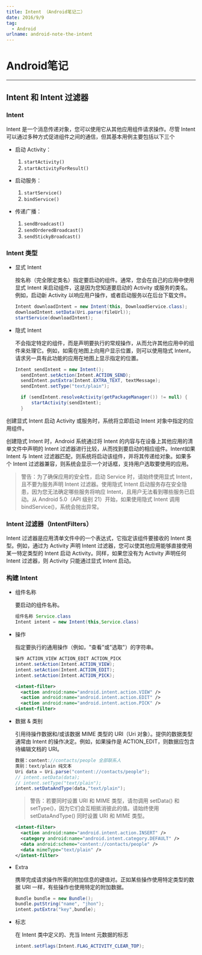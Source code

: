 ```yaml
---
title: Intent （Android笔记二）
date: 2016/9/9
tag:
  - Android
urlname: android-note-the-intent
---
```


# Android笔记

--------------------------------------------------------------------------------

## Intent 和 Intent 过滤器

### Intent

Intent 是一个消息传递对象，您可以使用它从其他应用组件请求操作。尽管 Intent 可以通过多种方式促进组件之间的通信，但其基本用例主要包括以下三个

- 启动 Activity：

  1. `startActivity()`
  2. `startActivityForResult()`

- 启动服务：

  1. `startService()`
  2. `bindService()`

- 传递广播：

  1. `sendBroadcast()`
  2. `sendOrderedBroadcast()`
  3. `sendStickyBroadcast()`

### Intent 类型

- 显式 Intent

  按名称（完全限定类名）指定要启动的组件。通常，您会在自己的应用中使用显式 Intent 来启动组件，这是因为您知道要启动的 Activity 或服务的类名。例如，启动新 Activity 以响应用户操作，或者启动服务以在后台下载文件。

  ```java
  Intent downloadIntent = new Intent(this, DownloadService.class);
  downloadIntent.setData(Uri.parse(fileUrl));
  startService(downloadIntent);
  ```

- 隐式 Intent

  不会指定特定的组件，而是声明要执行的常规操作，从而允许其他应用中的组件来处理它。例如，如需在地图上向用户显示位置，则可以使用隐式 Intent，请求另一具有此功能的应用在地图上显示指定的位置。

  ```java
  Intent sendIntent = new Intent();
    sendIntent.setAction(Intent.ACTION_SEND);
    sendIntent.putExtra(Intent.EXTRA_TEXT, textMessage);
    sendIntent.setType("text/plain");

    if (sendIntent.resolveActivity(getPackageManager()) != null) {
        startActivity(sendIntent);
    }
  ```

创建显式 Intent 启动 Activity 或服务时，系统将立即启动 Intent 对象中指定的应用组件。

创建隐式 Intent 时，Android 系统通过将 Intent 的内容与在设备上其他应用的清单文件中声明的 Intent 过滤器进行比较，从而找到要启动的相应组件。Intent如果 Intent 与 Intent 过滤器匹配，则系统将启动该组件，并将其传递给对象。如果多个 Intent 过滤器兼容，则系统会显示一个对话框，支持用户选取要使用的应用。

> 警告：为了确保应用的安全性，启动 Service 时，请始终使用显式 Intent，且不要为服务声明 Intent 过滤器。使用隐式 Intent 启动服务存在安全隐患，因为您无法确定哪些服务将响应 Intent，且用户无法看到哪些服务已启动。从 Android 5.0（API 级别 21）开始，如果使用隐式 Intent 调用 bindService()，系统会抛出异常。

### Intent 过滤器（IntentFilters）

Intent 过滤器是应用清单文件中的一个表达式，它指定该组件要接收的 Intent 类型。例如，通过为 Activity 声明 Intent 过滤器，您可以使其他应用能够直接使用某一特定类型的 Intent 启动 Activity。同样，如果您没有为 Activity 声明任何 Intent 过滤器，则 Activity 只能通过显式 Intent 启动。

### 构建 Intent

- 组件名称

  要启动的组件名称。

  ```java
  组件名称 Service.class
  Intent intent = new Intent(this,Service.class)
  ```

- 操作

  指定要执行的通用操作（例如，"查看"或"选取"）的字符串。

  ```java
  操作 ACTION_VIEW ACTION_EDIT ACTION_PICK
  intent.setAction(Intent.ACTION_VIEW);
  intent.setAction(Intent.ACTION_EDIT);
  intent.setAction(Intent.ACTION_PICK);
  ```

  ```xml
  <intent-filter>
    <action android:name="android.intent.action.VIEW" />
    <action android:name="android.intent.action.EDIT" />
    <action android:name="android.intent.action.PICK" />
  <intent-filter>
  ```

- 数据 & 类别

  引用待操作数据和/或该数据 MIME 类型的 URI（Uri 对象）。提供的数据类型通常由 Intent 的操作决定。例如，如果操作是 ACTION_EDIT，则数据应包含待编辑文档的 URI。

  ```java
  数据：content://contacts/people 全部联系人  
  类别：text/plain 纯文本
  Uri data = Uri.parse("content://contacts/people");
  // intent.setData(data);
  // intent.setType("text/plain");
  intent.setDataAndType(data,"text/plain");
  ```

  > 警告：若要同时设置 URI 和 MIME 类型，请勿调用 setData() 和 setType()，因为它们会互相抵消彼此的值。请始终使用 setDataAndType() 同时设置 URI 和 MIME 类型。

  ```xml
  <intent-filter>
    <action android:name="android.intent.action.INSERT" />
    <category android:name="android.intent.category.DEFAULT" />
    <data android:scheme="content://contacts/people" />
    <data mimeType="text/plain" />
  </intent-filter>
  ```

- Extra

  携带完成请求操作所需的附加信息的键值对。正如某些操作使用特定类型的数据 URI 一样，有些操作也使用特定的附加数据。

  ```java
  Bundle bundle = new Bundle();
  bundle.putString("name", "jhon");
  intent.putExtra("key",bundle);
  ```

- 标志

  在 Intent 类中定义的、充当 Intent 元数据的标志

  ```java
  intent.setFlags(Intent.FLAG_ACTIVITY_CLEAR_TOP);
  ```
